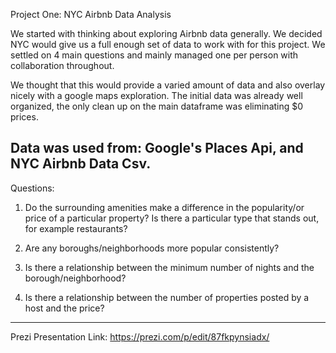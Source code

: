 Project One: NYC Airbnb Data Analysis

We started with thinking about exploring Airbnb data generally.  We decided NYC would give us a full enough set of data to work with for this project.  We settled on 4 main questions and mainly managed one per person with collaboration throughout.

We thought that this would provide a varied amount of data and also overlay nicely with a google maps exploration.  The initial data was already well organized, the only clean up on the main dataframe was eliminating $0 prices.

Data was used from: Google's Places Api, and NYC Airbnb Data Csv.
-------------------------------------------------

Questions: 

1. Do the surrounding amenities make a difference in the popularity/or price of a particular property? Is there a particular type that stands out, for example restaurants?

2. Are any boroughs/neighborhoods more popular consistently?

3. Is there a relationship between the minimum number of nights and the borough/neighborhood?

4. Is there a relationship between the number of properties posted by a host and the price?

-------------------------------------------------

Prezi Presentation Link: https://prezi.com/p/edit/87fkpynsiadx/
